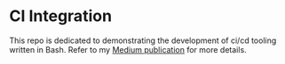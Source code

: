 # CI Integration

This repo is dedicated to demonstrating the development of ci/cd tooling written in Bash. Refer to my [Medium publication](https://medium.com/tumiya) for more details.